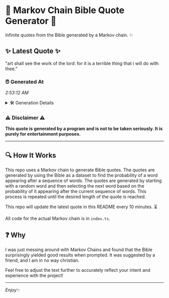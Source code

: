 # 📖 Markov Chain Bible Quote Generator 📖

Infinite quotes from the Bible generated by a Markov chain. ✨

## ✨ Latest Quote ✨
"art shall see the work of the lord: for it is a terrible thing that i will do with thee."

### ⏰ Generated At
*2:53:12 AM*

<details>
    <summary>🛠️ Generation Details</summary>
    <p>
        <strong>🌱 Seed:</strong> art<br>
        <strong>🔄 Iterations:</strong> 19<br>
        <strong>📜 Context History:</strong><br>[ art ]: shall<br>[ art, shall ]: see<br>[ art, shall, see ]: the<br>[ art, shall, see, the ]: work<br>[ art, shall, see, the, work ]: of<br>[ art, shall, see, the, work, of ]: the<br>[ shall, see, the, work, of, the ]: lord:<br>[ see, the, work, of, the, lord: ]: for<br>[ the, work, of, the, lord:, for ]: it<br>[ work, of, the, lord:, for, it ]: is<br>[ of, the, lord:, for, it, is ]: a<br>[ the, lord:, for, it, is, a ]: terrible<br>[ lord:, for, it, is, a, terrible ]: thing<br>[ for, it, is, a, terrible, thing ]: that<br>[ it, is, a, terrible, thing, that ]: i<br>[ is, a, terrible, thing, that, i ]: will<br>[ a, terrible, thing, that, i, will ]: do<br>[ terrible, thing, that, i, will, do ]: with<br>[ thing, that, i, will, do, with ]: thee.<br>
    </p>
</details>

### ⚠️ Disclaimer ⚠️
**This quote is generated by a program and is not to be taken seriously. It is purely for entertainment purposes.**

---

## 🔍 How It Works

This repo uses a Markov chain to generate Bible quotes. The quotes are generated by using the Bible as a dataset to find the probability of a word appearing after a sequence of words. The quotes are generated by starting with a random word and then selecting the next word based on the probability of it appearing after the current sequence of words. This process is repeated until the desired length of the quote is reached.

This repo will update the latest quote in this README every 10 minutes. ⏳

All code for the actual Markov chain is in `index.ts`.

## ❓ Why

I was just messing around with Markov Chains and found that the Bible surprisingly yielded good results when prompted. 
It was suggested by a friend, and I am in no way christian.

Feel free to adjust the text further to accurately reflect your intent and experience with the project!

---

*Enjoy*✨
